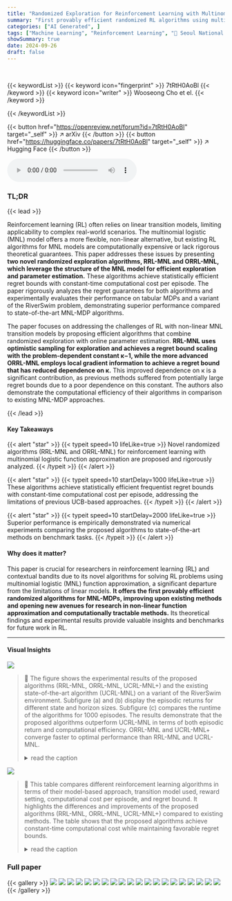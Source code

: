 ```yaml
---
title: "Randomized Exploration for Reinforcement Learning with Multinomial Logistic Function Approximation"
summary: "First provably efficient randomized RL algorithms using multinomial logistic function approximation are introduced, achieving superior performance and constant-time computational cost."
categories: ["AI Generated", ]
tags: ["Machine Learning", "Reinforcement Learning", "🏢 Seoul National University",]
showSummary: true
date: 2024-09-26
draft: false
---
```


<br>

{{< keywordList >}}
{{< keyword icon="fingerprint" >}} 7tRtH0AoBl {{< /keyword >}}
{{< keyword icon="writer" >}} Wooseong Cho et el. {{< /keyword >}}
 
{{< /keywordList >}}

{{< button href="https://openreview.net/forum?id=7tRtH0AoBl" target="_self" >}}
↗ arXiv
{{< /button >}}
{{< button href="https://huggingface.co/papers/7tRtH0AoBl" target="_self" >}}
↗ Hugging Face
{{< /button >}}



<audio controls>
    <source src="https://ai-paper-reviewer.com/7tRtH0AoBl/podcast.wav" type="audio/wav">
    Your browser does not support the audio element.
</audio>


### TL;DR


{{< lead >}}

Reinforcement learning (RL) often relies on linear transition models, limiting applicability to complex real-world scenarios.  The multinomial logistic (MNL) model offers a more flexible, non-linear alternative, but existing RL algorithms for MNL models are computationally expensive or lack rigorous theoretical guarantees.  This paper addresses these issues by presenting **two novel randomized exploration algorithms, RRL-MNL and ORRL-MNL, which leverage the structure of the MNL model for efficient exploration and parameter estimation.** These algorithms achieve statistically efficient regret bounds with constant-time computational cost per episode.  The paper rigorously analyzes the regret guarantees for both algorithms and experimentally evaluates their performance on tabular MDPs and a variant of the RiverSwim problem, demonstrating superior performance compared to state-of-the-art MNL-MDP algorithms. 

The paper focuses on addressing the challenges of RL with non-linear MNL transition models by proposing efficient algorithms that combine randomized exploration with online parameter estimation.  **RRL-MNL uses optimistic sampling for exploration and achieves a regret bound scaling with the problem-dependent constant κ−1, while the more advanced ORRL-MNL employs local gradient information to achieve a regret bound that has reduced dependence on к.**  This improved dependence on к is a significant contribution, as previous methods suffered from potentially large regret bounds due to a poor dependence on this constant. The authors also demonstrate the computational efficiency of their algorithms in comparison to existing MNL-MDP approaches.

{{< /lead >}}


#### Key Takeaways

{{< alert "star" >}}
{{< typeit speed=10 lifeLike=true >}} Novel randomized algorithms (RRL-MNL and ORRL-MNL) for reinforcement learning with multinomial logistic function approximation are proposed and rigorously analyzed. {{< /typeit >}}
{{< /alert >}}

{{< alert "star" >}}
{{< typeit speed=10 startDelay=1000 lifeLike=true >}} These algorithms achieve statistically efficient frequentist regret bounds with constant-time computational cost per episode, addressing the limitations of previous UCB-based approaches. {{< /typeit >}}
{{< /alert >}}

{{< alert "star" >}}
{{< typeit speed=10 startDelay=2000 lifeLike=true >}} Superior performance is empirically demonstrated via numerical experiments comparing the proposed algorithms to state-of-the-art methods on benchmark tasks. {{< /typeit >}}
{{< /alert >}}

#### Why does it matter?
This paper is crucial for researchers in reinforcement learning (RL) and contextual bandits due to its novel algorithms for solving RL problems using multinomial logistic (MNL) function approximation, a significant departure from the limitations of linear models.  **It offers the first provably efficient randomized algorithms for MNL-MDPs, improving upon existing methods and opening new avenues for research in non-linear function approximation and computationally tractable methods.**  Its theoretical findings and experimental results provide valuable insights and benchmarks for future work in RL.

------
#### Visual Insights



![](https://ai-paper-reviewer.com/7tRtH0AoBl/figures_9_1.jpg)

> 🔼 The figure shows the experimental results of the proposed algorithms (RRL-MNL, ORRL-MNL, UCRL-MNL+) and the existing state-of-the-art algorithm (UCRL-MNL) on a variant of the RiverSwim environment.  Subfigure (a) and (b) display the episodic returns for different state and horizon sizes. Subfigure (c) compares the runtime of the algorithms for 1000 episodes.  The results demonstrate that the proposed algorithms outperform UCRL-MNL in terms of both episodic return and computational efficiency.  ORRL-MNL and UCRL-MNL+ converge faster to optimal performance than RRL-MNL and UCRL-MNL.
> <details>
> <summary>read the caption</summary>
> Figure 1: Riverswim experiment results
> </details>





![](https://ai-paper-reviewer.com/7tRtH0AoBl/tables_16_1.jpg)

> 🔼 This table compares different reinforcement learning algorithms in terms of their model-based approach, transition model used, reward setting, computational cost per episode, and regret bound.  It highlights the differences and improvements of the proposed algorithms (RRL-MNL, ORRL-MNL, UCRL-MNL+) compared to existing methods. The table shows that the proposed algorithms achieve constant-time computational cost while maintaining favorable regret bounds.
> <details>
> <summary>read the caption</summary>
> Table 1: This table compares the problem settings, online update, performance of the this paper with those of other methods in provable RL with function approximation. For computation cost, we only keep the dependence on the number of episode K.
> </details>





### Full paper

{{< gallery >}}
<img src="https://ai-paper-reviewer.com/7tRtH0AoBl/1.png" class="grid-w50 md:grid-w33 xl:grid-w25" />
<img src="https://ai-paper-reviewer.com/7tRtH0AoBl/2.png" class="grid-w50 md:grid-w33 xl:grid-w25" />
<img src="https://ai-paper-reviewer.com/7tRtH0AoBl/3.png" class="grid-w50 md:grid-w33 xl:grid-w25" />
<img src="https://ai-paper-reviewer.com/7tRtH0AoBl/4.png" class="grid-w50 md:grid-w33 xl:grid-w25" />
<img src="https://ai-paper-reviewer.com/7tRtH0AoBl/5.png" class="grid-w50 md:grid-w33 xl:grid-w25" />
<img src="https://ai-paper-reviewer.com/7tRtH0AoBl/6.png" class="grid-w50 md:grid-w33 xl:grid-w25" />
<img src="https://ai-paper-reviewer.com/7tRtH0AoBl/7.png" class="grid-w50 md:grid-w33 xl:grid-w25" />
<img src="https://ai-paper-reviewer.com/7tRtH0AoBl/8.png" class="grid-w50 md:grid-w33 xl:grid-w25" />
<img src="https://ai-paper-reviewer.com/7tRtH0AoBl/9.png" class="grid-w50 md:grid-w33 xl:grid-w25" />
<img src="https://ai-paper-reviewer.com/7tRtH0AoBl/10.png" class="grid-w50 md:grid-w33 xl:grid-w25" />
<img src="https://ai-paper-reviewer.com/7tRtH0AoBl/11.png" class="grid-w50 md:grid-w33 xl:grid-w25" />
<img src="https://ai-paper-reviewer.com/7tRtH0AoBl/12.png" class="grid-w50 md:grid-w33 xl:grid-w25" />
<img src="https://ai-paper-reviewer.com/7tRtH0AoBl/13.png" class="grid-w50 md:grid-w33 xl:grid-w25" />
<img src="https://ai-paper-reviewer.com/7tRtH0AoBl/14.png" class="grid-w50 md:grid-w33 xl:grid-w25" />
<img src="https://ai-paper-reviewer.com/7tRtH0AoBl/15.png" class="grid-w50 md:grid-w33 xl:grid-w25" />
<img src="https://ai-paper-reviewer.com/7tRtH0AoBl/16.png" class="grid-w50 md:grid-w33 xl:grid-w25" />
<img src="https://ai-paper-reviewer.com/7tRtH0AoBl/17.png" class="grid-w50 md:grid-w33 xl:grid-w25" />
<img src="https://ai-paper-reviewer.com/7tRtH0AoBl/18.png" class="grid-w50 md:grid-w33 xl:grid-w25" />
<img src="https://ai-paper-reviewer.com/7tRtH0AoBl/19.png" class="grid-w50 md:grid-w33 xl:grid-w25" />
<img src="https://ai-paper-reviewer.com/7tRtH0AoBl/20.png" class="grid-w50 md:grid-w33 xl:grid-w25" />
{{< /gallery >}}